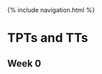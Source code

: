 {% include navigation.html %}

# TPTs and TTs

## Week 0
<!-- [Link to Replit](https://replit.com/@arushi10/individual) -->



